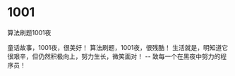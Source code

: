 # 1001
算法刷题1001夜

童话故事，1001夜，很美好！
算法刷题，1001夜，很残酷！
生活就是，明知道它很艰辛，但仍然积极向上，努力生长，微笑面对！
  -- 致每一个在黑夜中努力的程序员！
